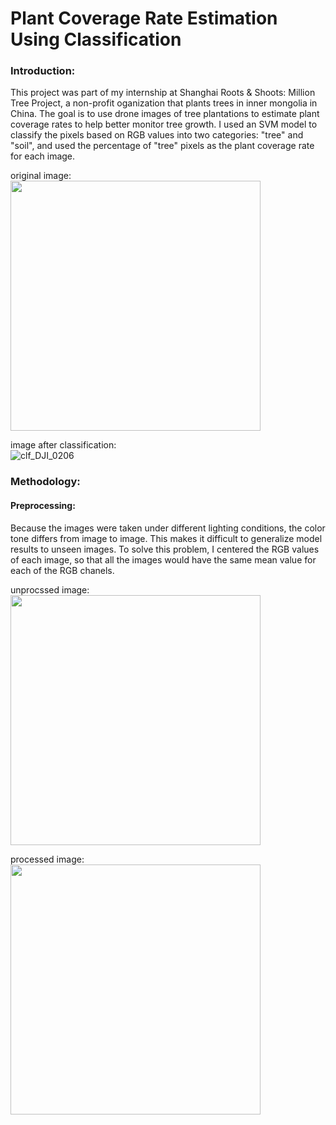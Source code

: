 # Plant Coverage Rate Estimation Using Classification

### Introduction:

This project was part of my internship at Shanghai Roots & Shoots: Million Tree Project, a non-profit oganization that plants trees in inner mongolia in China. The goal is to use drone images of tree plantations to estimate plant coverage rates to help better monitor tree growth. I used an SVM model to classify the pixels based on RGB values into two categories: "tree" and "soil", and used the percentage of "tree" pixels as the plant coverage rate for each image.

original image:\
<img src="https://user-images.githubusercontent.com/80374850/200893490-f7614751-1e76-47ed-9508-0130eafed159.JPG" width="400">


image after classification:\
![clf_DJI_0206](https://user-images.githubusercontent.com/80374850/200893564-9533c752-ef20-45c8-9322-67b100ef73af.JPG)

### Methodology:

#### Preprocessing: 
Because the images were taken under different lighting conditions, the color tone differs from image to image. This makes it difficult to generalize model results to unseen images. To solve this problem, I centered the RGB values of each image, so that all the images would have the same mean value for each of the RGB chanels.

unprocssed image:\
<img src="https://user-images.githubusercontent.com/80374850/200897450-d8afcc6a-a182-4b1a-9f97-60e427fe880c.JPG" width="400">

processed image:\
<img src="https://user-images.githubusercontent.com/80374850/200897502-321ce376-1977-4e45-a683-39dd822db182.JPG" width="400">
